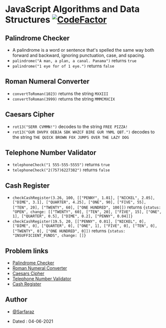 # JavaScript Algorithms and Data Structures [![CodeFactor](https://www.codefactor.io/repository/github/googoldkhan/javascript-dsa/badge)](https://www.codefactor.io/repository/github/googoldkhan/javascript-dsa)

## Palindrome Checker

- A palindrome is a word or sentence that's spelled the same way both forward and backward, ignoring punctuation, case, and spacing.
- `palindrome("A man, a plan, a canal. Panama")` returns `true`
- `palindrome("1 eye for of 1 eye.")` returns `false`

## Roman Numeral Converter

- `convertToRoman(1023)` returns the string `MXXIII`
- `convertToRoman(3999)` returns the string `MMMCMXCIX`

## Caesars Cipher

- `rot13("SERR CVMMN!")` decodes to the string `FREE PIZZA!`
- `rot13("GUR DHVPX OEBJA SBK WHZCF BIRE GUR YNML QBT.")` decodes to the string `THE QUICK BROWN FOX JUMPS OVER THE LAZY DOG`

## Telephone Number Validator

- `telephoneCheck("1 555-555-5555")` returns `true`
- `telephoneCheck("2(757)6227382")` returns `false`

## Cash Register

- `checkCashRegister(3.26, 100, [["PENNY", 1.01], ["NICKEL", 2.05], ["DIME", 3.1], ["QUARTER", 4.25], ["ONE", 90], ["FIVE", 55], ["TEN", 20], ["TWENTY", 60], ["ONE HUNDRED", 100]])` returns `{status: "OPEN", change: [["TWENTY", 60], ["TEN", 20], ["FIVE", 15], ["ONE", 1], ["QUARTER", 0.5], ["DIME", 0.2], ["PENNY", 0.04]]}`
- `checkCashRegister(19.5, 20, [["PENNY", 0.01], ["NICKEL", 0], ["DIME", 0], ["QUARTER", 0], ["ONE", 1], ["FIVE", 0], ["TEN", 0], ["TWENTY", 0], ["ONE HUNDRED", 0]])` returns `{status: "INSUFFICIENT_FUNDS", change: []}`

## Problem links

- [Palindrome Checker](https://www.freecodecamp.org/learn/javascript-algorithms-and-data-structures/javascript-algorithms-and-data-structures-projects/palindrome-checker)
- [Roman Numeral Converter](https://www.freecodecamp.org/learn/javascript-algorithms-and-data-structures/javascript-algorithms-and-data-structures-projects/roman-numeral-converter)
- [Caesars Cipher](https://www.freecodecamp.org/learn/javascript-algorithms-and-data-structures/javascript-algorithms-and-data-structures-projects/caesars-cipher)
- [Telephone Number Validator](https://www.freecodecamp.org/learn/javascript-algorithms-and-data-structures/javascript-algorithms-and-data-structures-projects/telephone-number-validator)
- [Cash Register](https://www.freecodecamp.org/learn/javascript-algorithms-and-data-structures/javascript-algorithms-and-data-structures-projects/cash-register)

## Author

- [@Sarfaraz](https://www.github.com/GoogolDKhan)

- Dated : 04-06-2021
